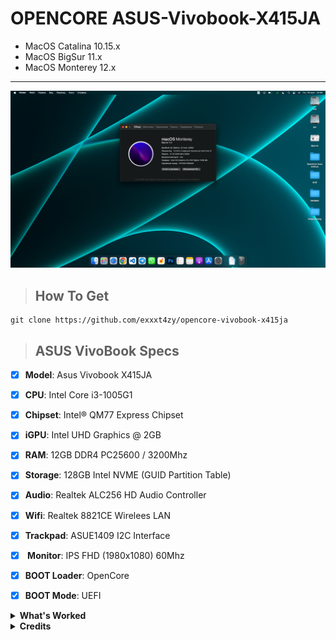 # OPENCORE ASUS-Vivobook-X415JA
- MacOS Catalina 10.15.x
- MacOS BigSur 11.x
- MacOS Monterey 12.x
---

![MacOS Monterey](img/screenshot.png)
> ## How To Get
```
git clone https://github.com/exxxt4zy/opencore-vivobook-x415ja
```
> ## ASUS VivoBook Specs
- [x] <b>Model</b>: Asus Vivobook X415JA
- [x] <b>CPU</b>: Intel Core i3-1005G1
- [x] <b>Chipset</b>: Intel® QM77 Express Chipset
- [x] <b>iGPU</b>: Intel UHD Graphics @ 2GB
- [x] <b>RAM</b>: 12GB DDR4 PC25600 / 3200Mhz
- [x] <b>Storage</b>: 128GB Intel NVME (GUID Partition Table)
- [x] <b>Audio</b>: Realtek ALC256 HD Audio Controller
- [x] <b>Wifi</b>: Realtek 8821CE Wirelees LAN 
- [x] <b>Trackpad</b>: ASUE1409 I2C Interface
- [x] <b> Monitor</b>: IPS FHD (1980x1080) 60Mhz
- [x] <b>BOOT Loader</b>: OpenCore
- [x] <b>BOOT Mode</b>: UEFI


<details>
<summary><strong> What's Worked </strong></summary>
<br>

| Feature                              | Status |
| :----------------------------------- | ------ |
| Graphics                             |✅      |
| Audio ALC256                         |✅      |
| TouchPad - All Gestures              |✅      |
| Keyboard                             |✅      |
| FN Keys                              |✅      |
| Sleep (DSDT Patches)                 |✅      |
| Battery indicator                    |✅      |
| USB 3.0 and type-c                   |✅      |
| WIFI Realtek Unsupported             |🟥      |
| WebCam                               |✅      |

</details>

<details>
<summary><strong> Credits </strong></summary>
<br>

- [Apple](https://www.apple.com) for macOS.
- [Acidanthera](https://github.com/acidanthera) for all the kexts/utilities that they made.
- [Rehabman](https://github.com/RehabMan) and [Daliansky](https://github.com/daliansky) for the patches and guides and kexts.
- [Dortania](https://github.com/dortania) for for the OpenCore Install Guide.

</details>
